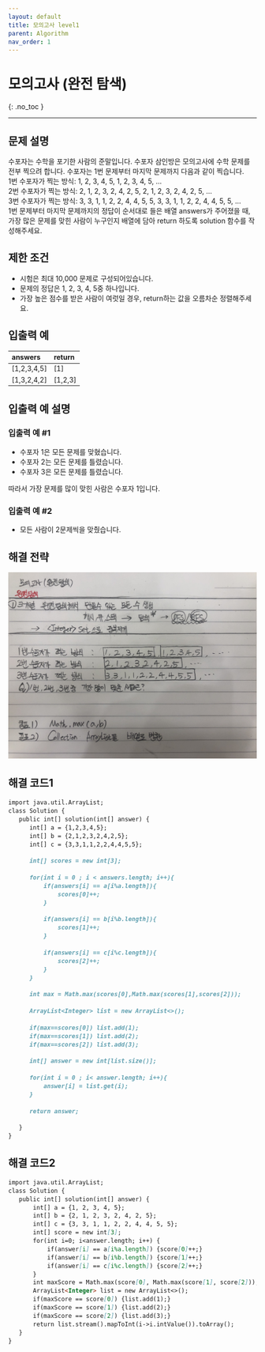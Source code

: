 ```yaml
---
layout: default
title: 모의고사 level1
parent: Algorithm
nav_order: 1
---
```


# 모의고사 (완전 탐색)
{: .no_toc }

---

## 문제 설명

수포자는 수학을 포기한 사람의 준말입니다. 수포자 삼인방은 모의고사에 수학 문제를 전부 찍으려 합니다. 수포자는 1번 문제부터 마지막 문제까지 다음과 같이 찍습니다.  
1번 수포자가 찍는 방식: 1, 2, 3, 4, 5, 1, 2, 3, 4, 5, ...  
2번 수포자가 찍는 방식: 2, 1, 2, 3, 2, 4, 2, 5, 2, 1, 2, 3, 2, 4, 2, 5, ...  
3번 수포자가 찍는 방식: 3, 3, 1, 1, 2, 2, 4, 4, 5, 5, 3, 3, 1, 1, 2, 2, 4, 4, 5, 5, ...  
1번 문제부터 마지막 문제까지의 정답이 순서대로 들은 배열 answers가 주어졌을 때, 가장 많은 문제를 맞힌 사람이 누구인지 배열에 담아 return 하도록 solution 함수를 작성해주세요.


## 제한 조건

- 시험은 최대 10,000 문제로 구성되어있습니다.
- 문제의 정답은 1, 2, 3, 4, 5중 하나입니다.
- 가장 높은 점수를 받은 사람이 여럿일 경우, return하는 값을 오름차순 정렬해주세요.


## 입출력 예

| answers      | return            | 
|:-------------|:------------------|
| [1,2,3,4,5]  | [1]               |
| [1,3,2,4,2]  | [1,2,3]           |

## 입출력 예 설명

### 입출력 예 #1

- 수포자 1은 모든 문제를 맞혔습니다.
- 수포자 2는 모든 문제를 틀렸습니다.
- 수포자 3은 모든 문제를 틀렸습니다.

따라서 가장 문제를 많이 맞힌 사람은 수포자 1입니다.

### 입출력 예 #2

- 모든 사람이 2문제씩을 맞췄습니다.

## 해결 전략

![](/assets/images/algorithm/mockTest.jpg)

## 해결 코드1
```markdown
import java.util.ArrayList;
class Solution {
   public int[] solution(int[] answer) {
      int[] a = {1,2,3,4,5};
      int[] b = {2,1,2,3,2,4,2,5};
      int[] c = {3,3,1,1,2,2,4,4,5,5};

      int[] scores = new int[3];

      for(int i = 0 ; i < answers.length; i++){
          if(answers[i] == a[i%a.length]){
              scores[0]++;
          }

          if(answers[i] == b[i%b.length]){
              scores[1]++;
          }

          if(answers[i] == c[i%c.length]){
              scores[2]++;
          }
      }

      int max = Math.max(scores[0],Math.max(scores[1],scores[2]));

      ArrayList<Integer> list = new ArrayList<>();

      if(max==scores[0]) list.add(1);
      if(max==scores[1]) list.add(2);
      if(max==scores[2]) list.add(3);

      int[] answer = new int[list.size()];

      for(int i = 0 ; i< answer.length; i++){
          answer[i] = list.get(i);
      }

      return answer;

   }
}
```

## 해결 코드2
```markdown
import java.util.ArrayList;
class Solution {
   public int[] solution(int[] answer) {
       int[] a = {1, 2, 3, 4, 5};
       int[] b = {2, 1, 2, 3, 2, 4, 2, 5};
       int[] c = {3, 3, 1, 1, 2, 2, 4, 4, 5, 5};
       int[] score = new int[3];
       for(int i=0; i<answer.length; i++) {
           if(answer[i] == a[i%a.length]) {score[0]++;}
           if(answer[i] == b[i%b.length]) {score[1]++;}
           if(answer[i] == c[i%c.length]) {score[2]++;}
       }
       int maxScore = Math.max(score[0], Math.max(score[1], score[2]));
       ArrayList<Integer> list = new ArrayList<>();
       if(maxScore == score[0]) {list.add(1);}
       if(maxScore == score[1]) {list.add(2);}
       if(maxScore == score[2]) {list.add(3);}
       return list.stream().mapToInt(i->i.intValue()).toArray();
   }
}
```